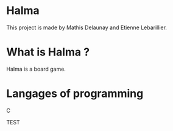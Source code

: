 # Halma
This project is made by Mathis Delaunay and Etienne Lebarillier. 

# What is Halma ? 
Halma is a board game. 

# Langages of programming
C

TEST
